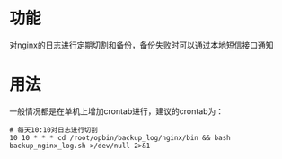 # 功能

对nginx的日志进行定期切割和备份，备份失败时可以通过本地短信接口通知

# 用法

一般情况都是在单机上增加crontab进行，建议的crontab为：
```
# 每天10:10对日志进行切割
10 10 * * * cd /root/opbin/backup_log/nginx/bin && bash backup_nginx_log.sh >/dev/null 2>&1
```

